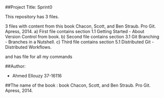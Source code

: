 ##Project Title: Sprint0

This repository has 3 files.

3 files with content from this book Chacon, Scott, and
Ben Straub. Pro Git. Apress, 2014.
a) First file contains section 1.1 Getting Started - About Version Control from
book.
b) Second file contains section 3.1 Git Branching - Branches in a Nutshell.
c) Third file contains section 5.1 Distributed Git - Distributed Workflows.


and has file for all my commands

##Author:

- Ahmed Ellouzy 37-16116


##The name of the book : book Chacon, Scott, and
Ben Straub. Pro Git. Apress, 2014.



